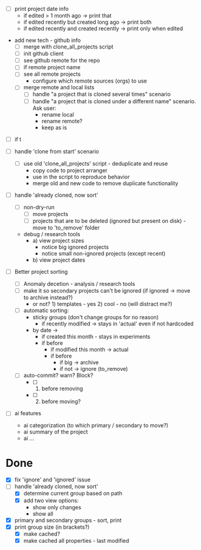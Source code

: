 
- [ ] print project date info 
  - if edited > 1 month ago -> print that
  - if edited recently but created long ago -> print both
  - if edited recently and created recently -> print only when edited

- add new tech - github info
  - [ ] merge with clone_all_projects script
  - [ ] init github client
  - [ ] see github remote for the repo
  - [ ] if remote project name 
  - [ ] see all remote projects
    - configure which remote sources (orgs) to use
  - [ ] merge remote and local lists 
    - [ ] handle "a project that is cloned several times" scenario
    - [ ] handle "a project that is cloned under a different name" scenario. Ask user:
      - rename local
      - rename remote? 
      - keep as is
- [ ] if t


- [ ] handle 'clone from start' scenario
  - [ ] use old 'clone_all_projects' script - deduplicate and reuse
    - copy code to project arranger
    - use in the script to reproduce behavior
    - merge old and new code to remove duplicate functionality

- [ ] handle 'already cloned, now sort'
  - [ ] non-dry-run
    -  [ ] move projects
    -  [ ] projects that are to be deleted (ignored but present on disk) - move to 'to_remove' folder
  - debug / research tools
    - a) view project sizes
      - notice big ignored projects
      - notice small non-ignored projects (except recent) 
    - b) view project dates


- [ ] Better project sorting
  - [ ] Anomaly decetion - analysis / research tools
  - [ ] make it so secondary projects can't be ignored (if ignored -> move to archive instead?)
    - or not? 1) templates - yes 2) cool - no (will distract me?)
  - [ ] automatic sorting: 
    - sticky groups (don't change groups for no reason)
      - if recently modified -> stays in 'actual' even if not hardcoded
    - by date -> 
      - if created this month - stays in experiments
      - if before
        - if modified this month -> actual
        - if before
          - if big -> archive
          - if not -> ignore (to_remove)
  - [ ] auto-commit? warn? Block? 
    - [ ] 1) before removing
    - [ ] 2) before moving? 


- [ ] ai features
  - ai categorization (to which primary / secondary to move?)
  - ai summary of the project
  - ai ... 








# Done
- [x] fix 'ignore' and 'ignored' issue
- [ ] handle 'already cloned, now sort'
  - [x] determine current group based on path
  - [x] add two view options:
    - show only changes
    - show all

- [x] primary and secondary groups - sort, print
- [x] print group size (in brackets?)
  - [x] make cached?
  - [x] make cached all properties - last modified